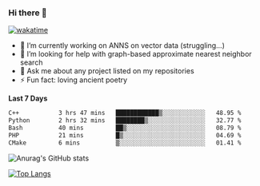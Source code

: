 ### Hi there 👋

[![wakatime](https://wakatime.com/badge/user/8906da98-c623-4aff-ac00-99cb42e09b38.svg)](https://wakatime.com/@8906da98-c623-4aff-ac00-99cb42e09b38)

- 🔭 I’m currently working on ANNS on vector data (struggling...)
- 🤔 I’m looking for help with graph-based approximate nearest neighbor search
- 💬 Ask me about any project listed on my repositories
- ⚡ Fun fact: loving ancient poetry


**Last 7 Days**
<!--START_SECTION:waka-->

```txt
C++           3 hrs 47 mins   ████████████▒░░░░░░░░░░░░   48.95 %
Python        2 hrs 32 mins   ████████▒░░░░░░░░░░░░░░░░   32.77 %
Bash          40 mins         ██▒░░░░░░░░░░░░░░░░░░░░░░   08.79 %
PHP           21 mins         █▒░░░░░░░░░░░░░░░░░░░░░░░   04.69 %
CMake         6 mins          ▒░░░░░░░░░░░░░░░░░░░░░░░░   01.41 %
```

<!--END_SECTION:waka-->

![Anurag's GitHub stats](https://github-readme-stats.vercel.app/api?username=matchyc&count_private=true&show_icons=true&theme=vue)

[![Top Langs](https://github-readme-stats.vercel.app/api/top-langs/?username=matchyc&langs_count=4&&hide=perl,raku,html,javascript,shell,roff,prolog)](https://github.com/anuraghazra/github-readme-stats)
